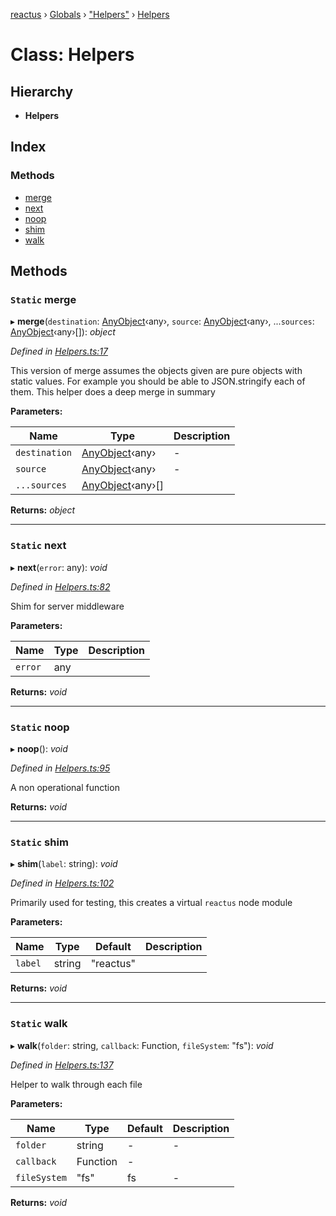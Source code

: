 [reactus](../README.md) › [Globals](../globals.md) › ["Helpers"](../modules/_helpers_.md) › [Helpers](_helpers_.helpers.md)

# Class: Helpers

## Hierarchy

* **Helpers**

## Index

### Methods

* [merge](_helpers_.helpers.md#static-merge)
* [next](_helpers_.helpers.md#static-next)
* [noop](_helpers_.helpers.md#static-noop)
* [shim](_helpers_.helpers.md#static-shim)
* [walk](_helpers_.helpers.md#static-walk)

## Methods

### `Static` merge

▸ **merge**(`destination`: [AnyObject](../interfaces/_helpers_.anyobject.md)‹any›, `source`: [AnyObject](../interfaces/_helpers_.anyobject.md)‹any›, ...`sources`: [AnyObject](../interfaces/_helpers_.anyobject.md)‹any›[]): *object*

*Defined in [Helpers.ts:17](https://github.com/Openovate/reactus/blob/0600fe9/src/Helpers.ts#L17)*

This version of merge assumes the objects given are pure objects with
static values. For example you should be able to JSON.stringify each of
them. This helper does a deep merge in summary

**Parameters:**

Name | Type | Description |
------ | ------ | ------ |
`destination` | [AnyObject](../interfaces/_helpers_.anyobject.md)‹any› | - |
`source` | [AnyObject](../interfaces/_helpers_.anyobject.md)‹any› | - |
`...sources` | [AnyObject](../interfaces/_helpers_.anyobject.md)‹any›[] |   |

**Returns:** *object*

___

### `Static` next

▸ **next**(`error`: any): *void*

*Defined in [Helpers.ts:82](https://github.com/Openovate/reactus/blob/0600fe9/src/Helpers.ts#L82)*

Shim for server middleware

**Parameters:**

Name | Type | Description |
------ | ------ | ------ |
`error` | any |   |

**Returns:** *void*

___

### `Static` noop

▸ **noop**(): *void*

*Defined in [Helpers.ts:95](https://github.com/Openovate/reactus/blob/0600fe9/src/Helpers.ts#L95)*

A non operational function

**Returns:** *void*

___

### `Static` shim

▸ **shim**(`label`: string): *void*

*Defined in [Helpers.ts:102](https://github.com/Openovate/reactus/blob/0600fe9/src/Helpers.ts#L102)*

Primarily used for testing, this creates a virtual `reactus` node module

**Parameters:**

Name | Type | Default | Description |
------ | ------ | ------ | ------ |
`label` | string | "reactus" |   |

**Returns:** *void*

___

### `Static` walk

▸ **walk**(`folder`: string, `callback`: Function, `fileSystem`: "fs"): *void*

*Defined in [Helpers.ts:137](https://github.com/Openovate/reactus/blob/0600fe9/src/Helpers.ts#L137)*

Helper to walk through each file

**Parameters:**

Name | Type | Default | Description |
------ | ------ | ------ | ------ |
`folder` | string | - | - |
`callback` | Function | - |   |
`fileSystem` | "fs" |  fs | - |

**Returns:** *void*
